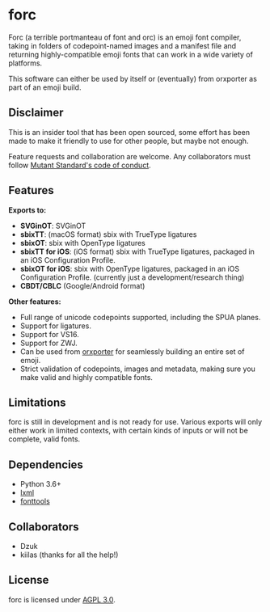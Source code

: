 # forc

Forc (a terrible portmanteau of font and orc) is an emoji font compiler, taking in folders of codepoint-named images and a manifest file and returning highly-compatible emoji fonts that can work in a wide variety of platforms.

This software can either be used by itself or (eventually) from orxporter as part of an emoji build.

## Disclaimer

This is an insider tool that has been open sourced, some effort has been made to make it friendly to use for other people, but maybe not enough.

Feature requests and collaboration are welcome. Any collaborators must follow [Mutant Standard's code of conduct](code_of_conduct.md).

## Features

**Exports to:**

- **SVGinOT**: SVGinOT
- **sbixTT**: (macOS format) sbix with TrueType ligatures 
- **sbixOT**: sbix with OpenType ligatures
- **sbixTT for iOS**: (iOS format) sbix with TrueType ligatures, packaged in an iOS Configuration Profile.
- **sbixOT for iOS**: sbix with OpenType ligatures, packaged in an iOS Configuration Profile. (currently just a development/research thing)
- **CBDT/CBLC** (Google/Android format)


**Other features:**

- Full range of unicode codepoints supported, including the SPUA planes.
- Support for ligatures.
- Support for VS16.
- Support for ZWJ.
- Can be used from [orxporter](https://github.com/mutantstandard/orxporter) for seamlessly building an entire set of emoji.
- Strict validation of codepoints, images and metadata, making sure you make valid and highly compatible fonts.


## Limitations

forc is still in development and is not ready for use. Various exports will only either work in limited contexts, with certain kinds of inputs or will not be complete, valid fonts.


## Dependencies

- Python 3.6+
- [lxml](https://lxml.de/)
- [fonttools](https://github.com/fonttools/fonttools)

## Collaborators
- Dzuk
- kiilas (thanks for all the help!)

## License

forc is licensed under [AGPL 3.0](license.txt).
